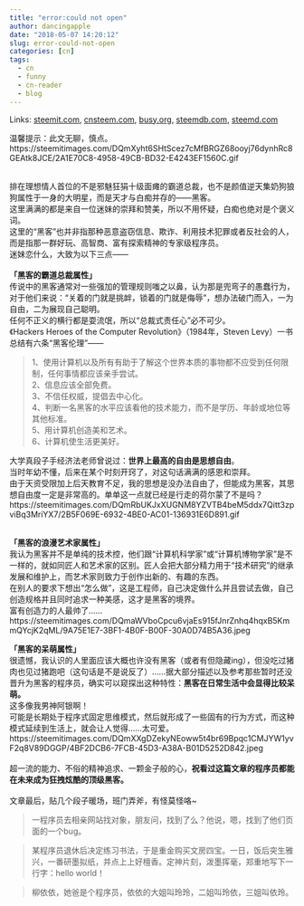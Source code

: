 ```yaml
---
title: "error:could not open"
author: dancingapple
date: "2018-05-07 14:20:12"
slug: error-could-not-open
categories: [cn]
tags: 
  - cn
  - funny
  - cn-reader
  - blog
---
```


Links: [steemit.com](https://steemit.com/cn/@dancingapple/error-could-not-open), [cnsteem.com](https://cnsteem.com/cn/@dancingapple/error-could-not-open), [busy.org](https://busy.org/cn/@dancingapple/error-could-not-open), [steemdb.com](https://steemdb.com/cn/@dancingapple/error-could-not-open), [steemd.com](https://steemd.com/cn/@dancingapple/error-could-not-open)

<html>
<p>温馨提示：此文无聊，慎点。<br>
https://steemitimages.com/DQmXyht6SHtScez7cMfBRGZ68ooyj76dynhRc8GEAtk8JCE/2A1E70C8-4958-49CB-BD32-E4243EF1560C.gif<br>
&nbsp;</p>
<p>排在理想情人首位的不是邪魅狂狷十级面瘫的霸道总裁，也不是颜值逆天集奶狗狼狗属性于一身的大明星，而是天才与白痴并存的——黑客。<br>
这里满满的都是来自一位迷妹的崇拜和赞美，所以不用怀疑，白痴也绝对是个褒义词。<br>
这里的“黑客”也并非指那种恶意盗窃信息、欺诈、利用技术犯罪或者反社会的人，而是指那一群好玩、高智商、富有探索精神的专家级程序员。<br>
迷妹恋什么，大致为以下三点——<br>
<br>
<strong>「黑客的霸道总裁属性」</strong><br>
传说中的黑客通常对一些强加的管理规则嗤之以鼻，认为那是兜弯子的愚蠢行为，对于他们来说：“关着的门就是挑衅，锁着的门就是侮辱”，想办法破门而入，一为自由，二为展现自己聪明。<br>
任何不正义的横行都是耍流氓，所以“总裁式责任心”必不可少。<br>
《Hackers Heroes of the Computer Revolution》（1984年，Steven Levy）一书总结有六条“黑客伦理”——</p>
<blockquote>1、使用计算机以及所有有助于了解这个世界本质的事物都不应受到任何限制，任何事情都应该亲手尝试。<br>
2、信息应该全部免费。<br>
3、不信任权威，提倡去中心化。<br>
4、判断一名黑客的水平应该看他的技术能力，而不是学历、年龄或地位等其他标准。<br>
5、用计算机创造美和艺术。<br>
6、计算机使生活更美好。</blockquote>
<p>大学真<U+2022>段子手<U+2022>经济法老师曾说过：<strong>世界上最高的自由是思想自由</strong>。<br>
当时年幼不懂，后来在某个时刻开窍了，对这句话满满的感恩和崇拜。<br>
由于天资受限加上后天教育不足，我的思想是没办法自由了，但能成为黑客，其思想自由度一定是非常高的。单单这一点就已经是行走的荷尔蒙了不是吗？<br>
https://steemitimages.com/DQmRbUKJxXUGNM8YZVTB4beM5ddx7Qitt3zpviBq3MriYX7/2B5F069E-6932-4BE0-AC01-136931E6D891.gif</p>
<p><br>
<strong>「黑客的浪漫艺术家属性」</strong><br>
我认为黑客并不是单纯的技术控，他们跟“计算机科学家”或“计算机博物学家”是不一样的，就如同匠人和艺术家的区别。匠人会把大部分精力用于“技术研究”的继承发展和维护上，而艺术家则致力于创作出新的、有趣的东西。<br>
在别人的要求下想出“怎么做”，这是工程师，自己决定做什么并且尝试去做，自己创造规格并且同时追求一种美感，这才是黑客的境界。<br>
富有创造力的人最帅了……<br>
https://steemitimages.com/DQmaWVboCpcu6vjaEs915fJnrZnhq4hqxB5KmmQYcjK2qML/9A75E1E7-3BF1-4B0F-B00F-30A0D74B5A36.jpeg<br>
</p>
<p><strong>「黑客的呆萌属性」</strong><br>
很遗憾，我认识的人里面应该大概也许没有黑客（或者有但隐藏ing），但没吃过猪肉也见过猪跑吧（这句话是不是说反了）……据大部分描述以及参考那些暂时还没晋升为黑客的程序员，确实可以窥探出这种特性：<strong>黑客在日常生活中会显得比较呆萌。<br>
</strong>这多像我男神阿银啊！<br>
可能是长期处于程序式固定思维模式，然后就形成了一些固有的行为方式，而这种模式延续到生活上，就会让人觉得……太可爱。<br>
https://steemitimages.com/DQmXXgDZekyNEoww5t4br69Bpqc1CMJYW1yvF2q8V89DGGP/4BF2DCB6-7FCB-45D3-A38A-B01D5252D842.jpeg<br>
<br>
超一流的能力、不俗的精神追求、一颗金子般的心，<strong>祝看过这篇文章的程序员都能在未来成为狂拽炫酷的顶级黑客。<br>
</strong><br>
文章最后，贴几个段子暖场，班门弄斧，有怪莫怪咯~</p>
<blockquote>一程序员去相亲网站找对象，朋友问，找到了么？他说，嗯，找到了他们页面的一个bug。</blockquote>
<blockquote>某程序员退休后决定练习书法，于是重金购买文房四宝。一日，饭后突生雅兴，一番研墨拟纸，并点上上好檀香。定神片刻，泼墨挥毫，郑重地写下一行字：hello world！</blockquote>
<blockquote>柳依依，她爸是个程序员，依依的大姐叫玲玲，二姐叫玲依，三姐叫依玲。</blockquote>
<p><br></p>
<p><br></p>
</html>
